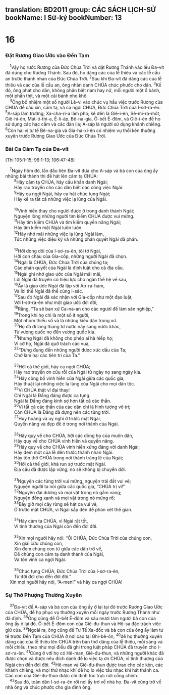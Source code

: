 translation: BD2011
group: CÁC SÁCH LỊCH-SỬ
bookName: I Sử-ký 
bookNumber: 13
-------

<div class="title"><h1>16</h1><h3>Ðặt Rương Giao Ước vào Ðền Tạm</h3></div>
<span class="verse 1su_16_1"> <sup>1</sup>Vậy họ rước Rương của Ðức Chúa Trời và đặt Rương Thánh vào lều Ða-vít đã dựng cho Rương Thánh. Sau đó, họ dâng các của lễ thiêu và các lễ cầu an trước thánh nhan của Ðức Chúa Trời. </span>
<span class="verse 1su_16_2"><sup>2</sup>Sau khi Ða-vít đã dâng các của lễ thiêu và các của lễ cầu an, ông nhân danh CHÚA chúc phước cho dân. </span>
<span class="verse 1su_16_3"><sup>3</sup>Kế đó, ông phát cho dân, không phân biệt nam hay nữ, mỗi người một ổ bánh, một phần thịt, và một cái bánh nho khô.<br/></span>
<span class="verse 1su_16_4"> <sup>4</sup>Ông bổ nhiệm một số người Lê-vi vào chức vụ hầu việc trước Rương của CHÚA để cầu xin, cảm tạ, và ca ngợi CHÚA, Ðức Chúa Trời của I-sơ-ra-ên. </span>
<span class="verse 1su_16_5"><sup>5</sup>A-sáp làm trưởng; Xa-cha-ri-a làm phó; kế đến là Giê-i-ên, Sê-mi-ra-mốt, Giê-hi-ên, Mát-ti-thi-a, Ê-li-áp, Bê-na-gia, Ô-bết Ê-đôm, và Giê-i-ên để họ sử dụng các hạc cầm và các đàn lia; A-sáp là người sử dụng khánh chiêng. </span>
<span class="verse 1su_16_6"><sup>6</sup>Còn hai vị tư tế Bê-na-gia và Gia-ha-xi-ên có nhiệm vụ thổi kèn thường xuyên trước Rương Giao Ước của Ðức Chúa Trời.<br/></span>
<div class="title"><h3>Bài Ca Cảm Tạ của Ða-vít</h3><p>(Thi 105:1-15; 96:1-13; 106:47-48)</p></div>
<span class="verse 1su_16_7"> <sup>7</sup>Ngày hôm đó, lần đầu tiên Ða-vít đưa cho A-sáp và bà con của ông ấy những bài thánh thi để hát lên cảm tạ CHÚA:<br/></span>
<span class="verse 1su_16_8">  <sup>8</sup>Hãy cảm tạ CHÚA, hãy cầu khẩn danh Ngài;<br/>  Hãy rao truyền cho các dân biết các công việc Ngài.<br/></span>
<span class="verse 1su_16_9">  <sup>9</sup>Hãy ca ngợi Ngài, hãy ca hát chúc tụng Ngài;<br/>  Hãy kể ra tất cả những việc lạ lùng của Ngài.<br/><br/></span>
<span class="verse 1su_16_10">  <sup>10</sup>Vinh hiển thay cho người được ở trong danh thánh Ngài;<br/>  Nguyện lòng những người tìm kiếm CHÚA được vui mừng.<br/></span>
<span class="verse 1su_16_11">  <sup>11</sup>Hãy tìm kiếm CHÚA và tìm kiếm quyền năng Ngài;<br/>  Hãy tìm kiếm mặt Ngài luôn luôn.<br/></span>
<span class="verse 1su_16_12">  <sup>12</sup>Hãy nhớ mãi những việc lạ lùng Ngài làm,<br/>  Tức những việc diệu kỳ và những phán quyết Ngài đã phán.<br/><br/></span>
<span class="verse 1su_16_13">  <sup>13</sup>Hỡi dòng dõi của I-sơ-ra-ên, tôi tớ Ngài,<br/>  Hỡi con cháu của Gia-cốp, những người Ngài đã chọn.<br/></span>
<span class="verse 1su_16_14">  <sup>14</sup>Ngài là CHÚA, Ðức Chúa Trời của chúng ta;<br/>  Các phán quyết của Ngài là định luật cho cả địa cầu.<br/></span>
<span class="verse 1su_16_15">  <sup>15</sup>Ngài ghi nhớ giao ước của Ngài mãi mãi,<br/>  Lời Ngài đã truyền có hiệu lực cho ngàn thế hệ về sau,<br/></span>
<span class="verse 1su_16_16">  <sup>16</sup>Ấy là giao ước Ngài đã lập với Áp-ra-ham,<br/>  Và lời thề Ngài đã thề cùng I-sác.<br/></span>
<span class="verse 1su_16_17">  <sup>17</sup>Sau đó Ngài đã xác nhận với Gia-cốp như một đạo luật,<br/>  Với I-sơ-ra-ên như một giao ước đời đời,<br/></span>
<span class="verse 1su_16_18">  <sup>18</sup>Rằng, “Ta sẽ ban xứ Ca-na-an cho các ngươi để làm sản nghiệp,”<br/></span>
<span class="verse 1su_16_19">  <sup>19</sup>Trong khi họ chỉ là một số ít người,<br/>  Một nhóm thiểu số và là những kiều dân trong xứ.<br/></span>
<span class="verse 1su_16_20">  <sup>20</sup>Họ đã đi lang thang từ nước nầy sang nước khác,<br/>  Từ vương quốc nọ đến vương quốc kia.<br/></span>
<span class="verse 1su_16_21">  <sup>21</sup>Nhưng Ngài đã không cho phép ai hà hiếp họ;<br/>  Vì cớ họ, Ngài đã quở trách các vua,<br/></span>
<span class="verse 1su_16_22">  <sup>22</sup>“Ðừng đụng đến những người được xức dầu của Ta;<br/>  Chớ làm hại các tiên tri của Ta.”<br/><br/></span>
<span class="verse 1su_16_23">  <sup>23</sup>Hỡi cả thế giới, hãy ca ngợi CHÚA;<br/>  Hãy rao truyền ơn cứu rỗi của Ngài từ ngày nọ sang ngày kia.<br/></span>
<span class="verse 1su_16_24">  <sup>24</sup>Hãy công bố vinh hiển của Ngài giữa các quốc gia,<br/>  Hãy thuật lại những việc lạ lùng của Ngài cho mọi dân tộc.<br/></span>
<span class="verse 1su_16_25">  <sup>25</sup>Vì CHÚA thật vĩ đại thay!<br/>  Chỉ Ngài là Ðấng đáng được ca tụng.<br/>  Ngài là Ðấng đáng kính sợ hơn tất cả các thần.<br/></span>
<span class="verse 1su_16_26">  <sup>26</sup>Vì tất cả các thần của các dân chỉ là hình tượng vô tri;<br/>  Còn CHÚA là Ðấng đã dựng nên các từng trời.<br/></span>
<span class="verse 1su_16_27">  <sup>27</sup>Huy hoàng và uy nghi ở trước mặt Ngài,<br/>  Quyền năng và đẹp đẽ ở trong nơi thánh của Ngài.<br/><br/></span>
<span class="verse 1su_16_28">  <sup>28</sup>Hãy quy về cho CHÚA, hỡi các dòng họ của muôn dân,<br/>  Hãy quy về cho CHÚA vinh hiển và quyền năng.<br/></span>
<span class="verse 1su_16_29">  <sup>29</sup>Hãy quy về cho CHÚA vinh hiển xứng đáng với danh Ngài;<br/>  Hãy đem một của lễ đến trước thánh nhan Ngài.<br/>  Hãy tôn thờ CHÚA trong nơi thánh tráng lệ của Ngài;<br/></span>
<span class="verse 1su_16_30">  <sup>30</sup>Hỡi cả thế giới, khá run sợ trước mặt Ngài.<br/>  Ðịa cầu đã được lập vững; nó sẽ không bị chuyển dời.<br/><br/></span>
<span class="verse 1su_16_31">  <sup>31</sup>Nguyện các từng trời vui mừng, nguyện trái đất vui vẻ;<br/>  Nguyện người ta nói giữa các quốc gia, “CHÚA trị vì!”<br/></span>
<span class="verse 1su_16_32">  <sup>32</sup>Nguyện đại dương và mọi vật trong nó gầm vang;<br/>  Nguyện đồng xanh và mọi vật trong nó mừng rỡ;<br/></span>
<span class="verse 1su_16_33">  <sup>33</sup>Bấy giờ mọi cây rừng sẽ hát ca vui vẻ,<br/>  Ở trước mặt CHÚA, vì Ngài sắp đến để phán xét thế gian.<br/><br/></span>
<span class="verse 1su_16_34">  <sup>34</sup>Hãy cảm tạ CHÚA, vì Ngài rất tốt,<br/>  Vì tình thương của Ngài còn đến đời đời.<br/><br/></span>
<span class="verse 1su_16_35">  <sup>35</sup>Xin mọi người hãy nói: “Ôi CHÚA, Ðức Chúa Trời của chúng con,<br/>  Xin giải cứu chúng con,<br/>  Xin đem chúng con từ giữa các dân trở về,<br/>  Ðể chúng con cảm tạ danh thánh của Ngài,<br/>  Và tôn vinh ca ngợi Ngài.<br/><br/></span>
<span class="verse 1su_16_36">  <sup>36</sup>Chúc tụng CHÚA, Ðức Chúa Trời của I-sơ-ra-ên,<br/>  Từ đời đời cho đến đời đời.”<br/> Xin mọi người hãy nói, “A-men!” và hãy ca ngợi CHÚA!<br/></span>
<div class="title"><h3>Sự Thờ Phượng Thường Xuyên</h3></div>
<span class="verse 1su_16_37"> <sup>37</sup>Ða-vít để A-sáp và bà con của ông ấy ở lại tại đó trước Rương Giao Ước của CHÚA, để họ phục vụ thường xuyên mỗi ngày trước Rương Thánh như đã định. </span>
<span class="verse 1su_16_38"><sup>38</sup>Ông cũng để Ô-bết Ê-đôm và sáu mươi tám người bà con của ông ấy ở lại đó. Ô-bết Ê-đôm con của Giê-đu-thun và Hô-sa đặc trách việc giữ cửa. </span>
<span class="verse 1su_16_39"><sup>39</sup>Ngoài ra, ông cũng để Tư Tế Xa-đốc và bà con của ông ấy làm tư tế trước Ðền Tạm của CHÚA ở nơi cao tại Ghi-bê-ôn, </span>
<span class="verse 1su_16_40"><sup>40</sup>để họ thường xuyên dâng các của lễ thiêu lên CHÚA trên bàn thờ dâng của lễ thiêu, mỗi sáng và mỗi chiều, theo như mọi điều đã ghi trong luật pháp CHÚA đã truyền cho I-sơ-ra-ên. </span>
<span class="verse 1su_16_41"><sup>41</sup>Cùng ở với họ có Hê-man, Giê-đu-thun, và những người khác đã được chọn và được nêu đích danh để lo việc tạ ơn CHÚA, vì tình thương của Ngài còn đến đời đời. </span>
<span class="verse 1su_16_42"><sup>42</sup>Hê-man và Giê-đu-thun được trao cho các kèn, các khánh chiêng, và mọi thứ nhạc khí để họ lo việc tấu nhạc khi hát thánh ca. Các con của Giê-đu-thun được chỉ định túc trực nơi cổng chính.<br/></span>
<span class="verse 1su_16_43"> <sup>43</sup>Sau đó, toàn dân I-sơ-ra-ên rời nơi ấy trở về nhà họ. Ða-vít cũng trở về nhà ông và chúc phước cho gia đình ông.<br/></span>
